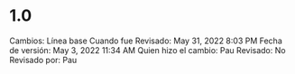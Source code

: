# 1.0

Cambios: Línea base
Cuando fue Revisado: May 31, 2022 8:03 PM
Fecha de  versión: May 3, 2022 11:34 AM
Quien hizo el cambio: Pau
Revisado: No
Revisado por: Pau